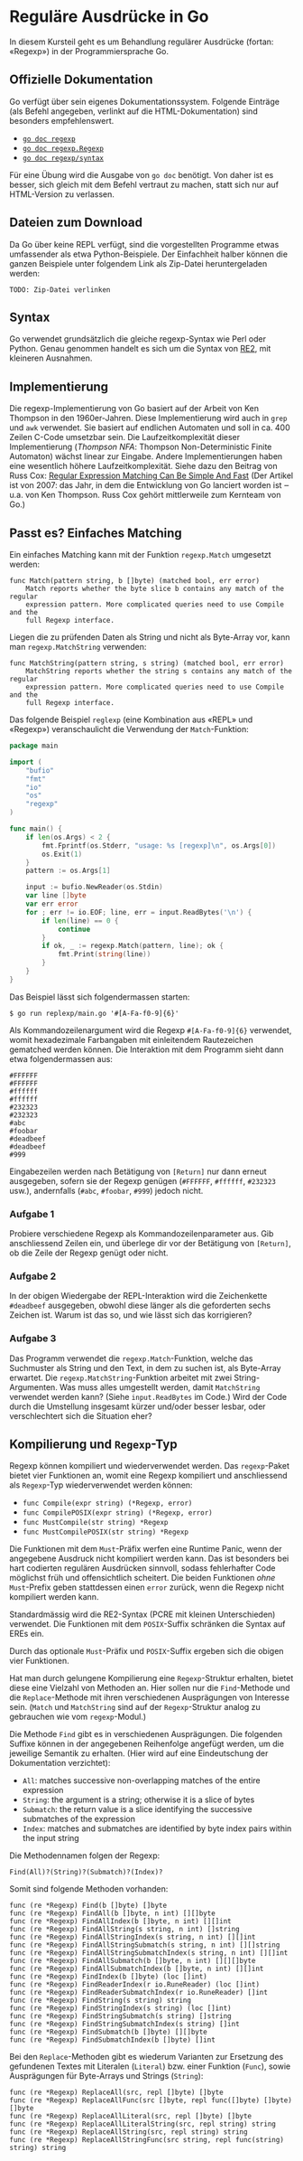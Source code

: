 # Reguläre Ausdrücke in Go

In diesem Kursteil geht es um Behandlung regulärer Ausdrücke (fortan: «Regexp»)
in der Programmiersprache Go.

## Offizielle Dokumentation

Go verfügt über sein eigenes Dokumentationssystem. Folgende Einträge (als Befehl
angegeben, verlinkt auf die HTML-Dokumentation) sind besonders empfehlenswert.

- [`go doc regexp`](https://pkg.go.dev/regexp)
- [`go doc regexp.Regexp`](https://pkg.go.dev/regexp#Regexp)
- [`go doc regexp/syntax`](https://pkg.go.dev/regexp/syntax)

Für eine Übung wird die Ausgabe von `go doc` benötigt. Von daher ist es besser,
sich gleich mit dem Befehl vertraut zu machen, statt sich nur auf HTML-Version
zu verlassen.

## Dateien zum Download

Da Go über keine REPL verfügt, sind die vorgestellten Programme etwas
umfassender als etwa Python-Beispiele. Der Einfachheit halber können die ganzen
Beispiele unter folgendem Link als Zip-Datei heruntergeladen werden:

    TODO: Zip-Datei verlinken

## Syntax

Go verwendet grundsätzlich die gleiche regexp-Syntax wie Perl oder Python. Genau
genommen handelt es sich um die Syntax von
[RE2](https://pkg.go.dev/regexp/syntax), mit kleineren Ausnahmen.

## Implementierung

Die regexp-Implementierung von Go basiert auf der Arbeit von Ken Thompson in den
1960er-Jahren. Diese Implementierung wird auch in `grep` und `awk` verwendet.
Sie basiert auf endlichen Automaten und soll in ca. 400 Zeilen C-Code umsetzbar
sein. Die Laufzeitkomplexität dieser Implementierung (_Thompson NFA_: Thompson
Non-Deterministic Finite Automaton) wächst linear zur Eingabe. Andere
Implementierungen haben eine wesentlich höhere Laufzeitkomplexität. Siehe dazu
den Beitrag von Russ Cox: [Regular Expression Matching Can Be Simple And
Fast](https://swtch.com/~rsc/regexp/regexp1.html) (Der Artikel ist von 2007: das
Jahr, in dem die Entwicklung von Go lanciert worden ist ‒ u.a. von Ken Thompson.
Russ Cox gehört mittlerweile zum Kernteam von Go.)

## Passt es? Einfaches Matching

Ein einfaches Matching kann mit der Funktion `regexp.Match` umgesetzt werden:

    func Match(pattern string, b []byte) (matched bool, err error)
        Match reports whether the byte slice b contains any match of the regular
        expression pattern. More complicated queries need to use Compile and the
        full Regexp interface.

Liegen die zu prüfenden Daten als String und nicht als Byte-Array vor, kann man
`regexp.MatchString` verwenden:

    func MatchString(pattern string, s string) (matched bool, err error)
        MatchString reports whether the string s contains any match of the regular
        expression pattern. More complicated queries need to use Compile and the
        full Regexp interface.

Das folgende Beispiel `reglexp` (eine Kombination aus «REPL» und «Regexp»)
veranschaulicht die Verwendung der `Match`-Funktion:

```go
package main

import (
	"bufio"
	"fmt"
	"io"
	"os"
	"regexp"
)

func main() {
	if len(os.Args) < 2 {
		fmt.Fprintf(os.Stderr, "usage: %s [regexp]\n", os.Args[0])
		os.Exit(1)
	}
	pattern := os.Args[1]

	input := bufio.NewReader(os.Stdin)
	var line []byte
	var err error
	for ; err != io.EOF; line, err = input.ReadBytes('\n') {
		if len(line) == 0 {
			continue
		}
		if ok, _ := regexp.Match(pattern, line); ok {
			fmt.Print(string(line))
		}
	}
}
```

Das Beispiel lässt sich folgendermassen starten:

    $ go run replexp/main.go '#[A-Fa-f0-9]{6}'

Als Kommandozeilenargument wird die Regexp `#[A-Fa-f0-9]{6}` verwendet, womit
hexadezimale Farbangaben mit einleitendem Rautezeichen gematched werden können.
Die Interaktion mit dem Programm sieht dann etwa folgendermassen aus:

    #FFFFFF
    #FFFFFF
    #ffffff
    #ffffff
    #232323
    #232323
    #abc
    #foobar
    #deadbeef
    #deadbeef
    #999    

Eingabezeilen werden nach Betätigung von `[Return]` nur dann erneut ausgegeben,
sofern sie der Regexp genügen (`#FFFFFF`, `#ffffff`, `#232323` usw.),
andernfalls (`#abc`, `#foobar`, `#999`) jedoch nicht.

### Aufgabe 1

Probiere verschiedene Regexp als Kommandozeilenparameter aus. Gib anschliessend
Zeilen ein, und überlege dir vor der Betätigung von `[Return]`, ob die Zeile der
Regexp genügt oder nicht.

### Aufgabe 2

In der obigen Wiedergabe der REPL-Interaktion wird die Zeichenkette `#deadbeef`
ausgegeben, obwohl diese länger als die geforderten sechs Zeichen ist. Warum ist
das so, und wie lässt sich das korrigieren?

### Aufgabe 3

Das Programm verwendet die `regexp.Match`-Funktion, welche das Suchmuster als
String und den Text, in dem zu suchen ist, als Byte-Array erwartet. Die
`regexp.MatchString`-Funktion arbeitet mit zwei String-Argumenten. Was muss
alles umgestellt werden, damit `MatchString` verwendet werden kann? (Siehe
`input.ReadBytes` im Code.) Wird der Code durch die Umstellung insgesamt kürzer
und/oder besser lesbar, oder verschlechtert sich die Situation eher?

## Kompilierung und `Regexp`-Typ

Regexp können kompiliert und wiederverwendet werden. Das `regexp`-Paket bietet
vier Funktionen an, womit eine Regexp kompiliert und anschliessend als
`Regexp`-Typ wiederverwendet werden können:

- `func Compile(expr string) (*Regexp, error)`
- `func CompilePOSIX(expr string) (*Regexp, error)`
- `func MustCompile(str string) *Regexp`
- `func MustCompilePOSIX(str string) *Regexp`

Die Funktionen mit dem `Must`-Präfix werfen eine Runtime Panic, wenn der
angegebene Ausdruck nicht kompiliert werden kann. Das ist besonders bei hart
codierten regulären Ausdrücken sinnvoll, sodass fehlerhafter Code möglichst früh
und offensichtlich scheitert. Die beiden Funktionen _ohne_ `Must`-Prefix geben
stattdessen einen `error` zurück, wenn die Regexp nicht kompiliert werden kann.

Standardmässig wird die RE2-Syntax (PCRE mit kleinen Unterschieden) verwendet.
Die Funktionen mit dem `POSIX`-Suffix schränken die Syntax auf EREs ein.

Durch das optionale `Must`-Präfix und `POSIX`-Suffix ergeben sich die obigen
vier Funktionen.

Hat man durch gelungene Kompilierung eine `Regexp`-Struktur erhalten, bietet
diese eine Vielzahl von Methoden an. Hier sollen nur die `Find`-Methode und die
`Replace`-Methode mit ihren verschiedenen Ausprägungen von Interesse sein.
(`Match` und `MatchString` sind auf der `Regexp`-Struktur analog zu gebrauchen
wie vom `regexp`-Modul.)

Die Methode `Find` gibt es in verschiedenen Ausprägungen. Die folgenden Suffixe
können in der angegebenen Reihenfolge angefügt werden, um die jeweilige Semantik
zu erhalten. (Hier wird auf eine Eindeutschung der Dokumentation verzichtet):

- `All`: matches successive non-overlapping matches of the entire expression
- `String`: the argument is a string; otherwise it is a slice of bytes
- `Submatch`: the return value is a slice identifying the successive submatches of the expression
- `Index`: matches and submatches are identified by byte index pairs within the input string

Die Methodennamen folgen der Regexp:

    Find(All)?(String)?(Submatch)?(Index)?

Somit sind folgende Methoden vorhanden:

    func (re *Regexp) Find(b []byte) []byte
    func (re *Regexp) FindAll(b []byte, n int) [][]byte
    func (re *Regexp) FindAllIndex(b []byte, n int) [][]int
    func (re *Regexp) FindAllString(s string, n int) []string
    func (re *Regexp) FindAllStringIndex(s string, n int) [][]int
    func (re *Regexp) FindAllStringSubmatch(s string, n int) [][]string
    func (re *Regexp) FindAllStringSubmatchIndex(s string, n int) [][]int
    func (re *Regexp) FindAllSubmatch(b []byte, n int) [][][]byte
    func (re *Regexp) FindAllSubmatchIndex(b []byte, n int) [][]int
    func (re *Regexp) FindIndex(b []byte) (loc []int)
    func (re *Regexp) FindReaderIndex(r io.RuneReader) (loc []int)
    func (re *Regexp) FindReaderSubmatchIndex(r io.RuneReader) []int
    func (re *Regexp) FindString(s string) string
    func (re *Regexp) FindStringIndex(s string) (loc []int)
    func (re *Regexp) FindStringSubmatch(s string) []string
    func (re *Regexp) FindStringSubmatchIndex(s string) []int
    func (re *Regexp) FindSubmatch(b []byte) [][]byte
    func (re *Regexp) FindSubmatchIndex(b []byte) []int

Bei den `Replace`-Methoden gibt es wiederum Varianten zur Ersetzung des
gefundenen Textes mit Literalen (`Literal`) bzw. einer Funktion (`Func`), sowie
Ausprägungen für Byte-Arrays und Strings (`String`):

    func (re *Regexp) ReplaceAll(src, repl []byte) []byte
    func (re *Regexp) ReplaceAllFunc(src []byte, repl func([]byte) []byte) []byte
    func (re *Regexp) ReplaceAllLiteral(src, repl []byte) []byte
    func (re *Regexp) ReplaceAllLiteralString(src, repl string) string
    func (re *Regexp) ReplaceAllString(src, repl string) string
    func (re *Regexp) ReplaceAllStringFunc(src string, repl func(string) string) string
